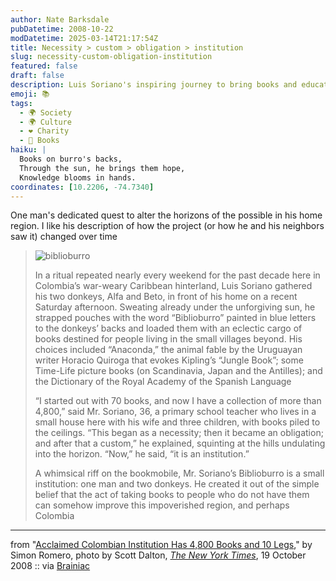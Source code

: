 ```yaml
---
author: Nate Barksdale
pubDatetime: 2008-10-22
modDatetime: 2025-03-14T21:17:54Z
title: Necessity > custom > obligation > institution
slug: necessity-custom-obligation-institution
featured: false
draft: false
description: Luis Soriano's inspiring journey to bring books and education to impoverished communities in Colombia is a testament to the impact one individual can have.
emoji: 📚
tags:
  - 🌍 Society
  - 🌍 Culture
  - ❤️ Charity
  - 📖 Books
haiku: |
  Books on burro's backs,  
  Through the sun, he brings them hope,  
  Knowledge blooms in hands.
coordinates: [10.2206, -74.7340]
---
```


One man's dedicated quest to alter the horizons of the possible in his home region. I like his description of how the project (or how he and his neighbors saw it) changed over time

> ![biblioburro](http://culture-making.com/media/20burro01-600.jpg)
>
> In a ritual repeated nearly every weekend for the past decade here in Colombia’s war-weary Caribbean hinterland, Luis Soriano gathered his two donkeys, Alfa and Beto, in front of his home on a recent Saturday afternoon. Sweating already under the unforgiving sun, he strapped pouches with the word “Biblioburro” painted in blue letters to the donkeys’ backs and loaded them with an eclectic cargo of books destined for people living in the small villages beyond. His choices included “Anaconda,” the animal fable by the Uruguayan writer Horacio Quiroga that evokes Kipling’s “Jungle Book”; some Time-Life picture books (on Scandinavia, Japan and the Antilles); and the Dictionary of the Royal Academy of the Spanish Language
>
> “I started out with 70 books, and now I have a collection of more than 4,800,” said Mr. Soriano, 36, a primary school teacher who lives in a small house here with his wife and three children, with books piled to the ceilings. “This began as a necessity; then it became an obligation; and after that a custom,” he explained, squinting at the hills undulating into the horizon. “Now,” he said, “it is an institution.”
>
> A whimsical riff on the bookmobile, Mr. Soriano’s Biblioburro is a small institution: one man and two donkeys. He created it out of the simple belief that the act of taking books to people who do not have them can somehow improve this impoverished region, and perhaps Colombia

---

from "[Acclaimed Colombian Institution Has 4,800 Books and 10 Legs](http://web.archive.org/web/20240112220837/https://www.nytimes.com/2008/10/20/world/americas/20burro.html?_r=1)," by Simon Romero, photo by Scott Dalton, [_The New York Times_](http://web.archive.org/web/20240112220837/https://www.nytimes.com/2008/10/20/world/americas/20burro.html?_r=1), 19 October 2008 :: via [Brainiac](http://web.archive.org/web/20101231124829/http://www.boston.com/bostonglobe/ideas/brainiac/2008/10/bookmobile_meet.html)
